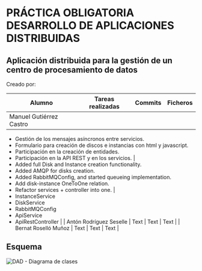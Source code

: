 # PRÁCTICA OBLIGATORIA DESARROLLO DE APLICACIONES DISTRIBUIDAS
## Aplicación distribuida para la gestión de un centro de procesamiento de datos
Creado por:

| Alumno | Tareas realizadas | Commits | Ficheros |
| ----------- | ----------- | ----------- | ----------- |
| Manuel Gutiérrez Castro | 
- Gestión de los mensajes asíncronos entre servicios.
- Formulario para creación de discos e instancias con html y javascript.
- Participación en la creación de entidades.
- Participación en la API REST y en los servicios.
|
- Added full Disk and Instance creation functionality.
- Added AMQP for disks creation.
- Added RabbitMQConfig, and started queueing implementation.
- Add disk-instance OneToOne relation.
- Refactor services + controller into one.
|
- InstanceService
- DiskService
- RabbitMQConfig
- ApiService
- ApiRestController
|
| Antón Rodríguez Seselle | Text | Text | Text |
| Bernat Roselló Muñoz | Text | Text | Text |

## Esquema
![DAD - Diagrama de clases](https://github.com/user-attachments/assets/83a83b99-838c-41a8-8f55-94c74e873251)
